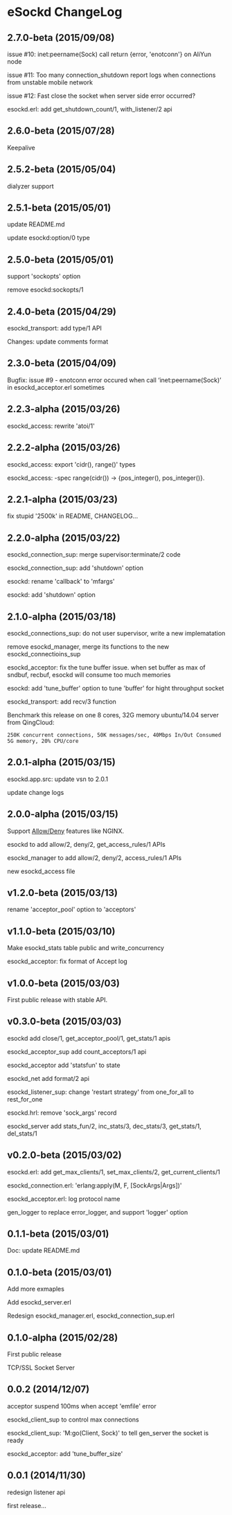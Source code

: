
eSockd ChangeLog
==================

2.7.0-beta (2015/09/08)
------------------------

issue #10: inet:peername(Sock) call return {error, 'enotconn'} on AliYun node

issue #11: Too many connection_shutdown report logs when connections from unstable mobile network

issue #12: Fast close the socket when server side error occurred?

esockd.erl: add get_shutdown_count/1, with_listener/2 api


2.6.0-beta (2015/07/28)
------------------------

Keepalive


2.5.2-beta (2015/05/04)
------------------------

dialyzer support


2.5.1-beta (2015/05/01)
------------------------

update README.md

update esockd:option/0 type


2.5.0-beta (2015/05/01)
------------------------

support 'sockopts' option

remove esockd:sockopts/1


2.4.0-beta (2015/04/29)
------------------------

esockd_transport: add type/1 API

Changes: update comments format


2.3.0-beta (2015/04/09)
------------------------

Bugfix: issue #9 - enotconn error occured when call ‘inet:peername(Sock)’ in esockd_acceptor.erl sometimes


2.2.3-alpha (2015/03/26)
------------------------

esockd_access: rewrite 'atoi/1'


2.2.2-alpha (2015/03/26)
------------------------

esockd_access: export 'cidr(), range()' types

esockd_access: -spec range(cidr()) -> {pos_integer(), pos_integer()}.


2.2.1-alpha (2015/03/23)
------------------------

fix stupid '2500k' in README, CHANGELOG...


2.2.0-alpha (2015/03/22)
------------------------

esockd_connection_sup: merge supervisor:terminate/2 code

esockd_connection_sup: add 'shutdown' option

esockd: rename 'callback' to 'mfargs'

esockd: add 'shutdown' option


2.1.0-alpha (2015/03/18)
------------------------

esockd_connections_sup: do not user supervisor, write a new implematation

remove esockd_manager, merge its functions to the new esockd_connectioins_sup

esockd_acceptor: fix the tune buffer issue. when set buffer as max of sndbuf, recbuf, esockd will consume too much memories

esockd: add 'tune_buffer' option to tune 'buffer' for hight throughput socket

esockd_transport: add recv/3 function

Benchmark this release on one 8 cores, 32G memory ubuntu/14.04 server from QingCloud:

```
250K concurrent connections, 50K messages/sec, 40Mbps In/Out Consumed 5G memory, 20% CPU/core
```


2.0.1-alpha (2015/03/15)
------------------------

esockd.app.src: update vsn to 2.0.1

update change logs


2.0.0-alpha (2015/03/15)
------------------------

Support [Allow/Deny](https://github.com/emqtt/esockd/wiki/Allow-and-Deny) features like NGINX.

esockd to add allow/2, deny/2, get_access_rules/1 APIs

esockd_manager to add allow/2, deny/2, access_rules/1 APIs

new esockd_access file


v1.2.0-beta (2015/03/13)
------------------------

rename 'acceptor_pool' option to 'acceptors'


v1.1.0-beta (2015/03/10)
------------------------

Make esockd_stats table public and write_concurrency

esockd_acceptor: fix format of Accept log


v1.0.0-beta (2015/03/03)
------------------------

First public release with stable API.


v0.3.0-beta (2015/03/03)
------------------------

esockd add close/1, get_acceptor_pool/1, get_stats/1 apis

esockd_acceptor_sup add count_acceptors/1 api

esockd_acceptor add 'statsfun' to state

esockd_net add format/2 api

esockd_listener_sup: change 'restart strategy' from one_for_all to rest_for_one

esockd.hrl: remove 'sock_args' record 

esockd_server add stats_fun/2, inc_stats/3, dec_stats/3, get_stats/1, del_stats/1


v0.2.0-beta (2015/03/02)
------------------------

esockd.erl: add get_max_clients/1, set_max_clients/2, get_current_clients/1

esockd_connection.erl: 'erlang:apply(M, F, [SockArgs|Args])'

esockd_acceptor.erl: log protocol name

gen_logger to replace error_logger, and support 'logger' option


0.1.1-beta (2015/03/01)
------------------------

Doc: update README.md


0.1.0-beta (2015/03/01)
------------------------

Add more exmaples

Add esockd_server.erl

Redesign esockd_manager.erl, esockd_connection_sup.erl


0.1.0-alpha (2015/02/28)
------------------------

First public release

TCP/SSL Socket Server


0.0.2 (2014/12/07)
------------------------

acceptor suspend 100ms when accept 'emfile' error

esockd_client_sup to control max connections

esockd_client_sup: 'M:go(Client, Sock)' to tell gen_server the socket is ready

esockd_acceptor: add 'tune_buffer_size'


0.0.1 (2014/11/30)
------------------------

redesign listener api

first release...


